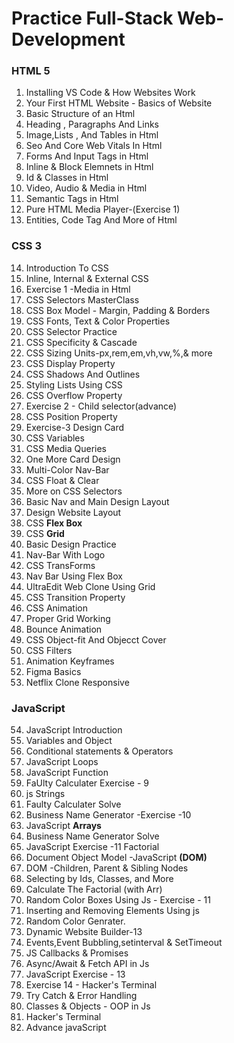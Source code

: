 <h1>Practice Full-Stack Web-Development</h1>

<h3>HTML 5</h3>

1) Installing VS Code & How Websites Work            <br>
2) Your First HTML Website - Basics of Website       <br>
3) Basic Structure of an Html                        <br>
4) Heading , Paragraphs And Links                    <br>
5) Image,Lists , And Tables in Html                  <br>
6) Seo And Core Web Vitals In Html                   <br>
7) Forms And Input Tags in Html                      <br>
8) Inline & Block Elemnets in Html                   <br>
9) Id & Classes in Html                              <br>
10) Video, Audio & Media in Html                     <br>
11) Semantic Tags in Html                            <br>
12) Pure HTML Media Player-(Exercise 1)              <br>
13) Entities, Code Tag And More of Html              <br>

<h3>CSS 3</h3>

14) Introduction To CSS                              <br>
15) Inline, Internal & External CSS                  <br>
16) Exercise 1 -Media in Html                        <br>
17) CSS Selectors MasterClass                        <br>
18) CSS Box Model - Margin, Padding & Borders        <br>
19) CSS Fonts, Text & Color Properties               <br>
20) CSS Selector Practice                            <br>
21) CSS Specificity & Cascade                        <br>
22) CSS Sizing Units-px,rem,em,vh,vw,%,& more        <br> 
23) CSS Display Property                             <br>
24) CSS Shadows And Outlines                         <br>
25) Styling Lists Using CSS                          <br>
26) CSS Overflow Property                            <br>
27) Exercise 2 - Child selector(advance)             <br>
28) CSS Position Property                            <br>
29) Exercise-3 Design Card                           <br>
30) CSS Variables                                    <br>
31) CSS Media Queries                                <br>
32) One More Card Design                             <br>
33) Multi-Color Nav-Bar                              <br>
34) CSS Float & Clear                                <br>
35) More on CSS Selectors                            <br>
36) Basic Nav and Main Design Layout                 <br>
37) Design Website Layout                            <br>
38) CSS <b>Flex Box</b>                              <br>                                      
39) CSS <b>Grid</b>                                  <br>
40) Basic Design Practice                            <br>
41) Nav-Bar With Logo                                <br>
42) CSS TransForms                                   <br>
43) Nav Bar Using Flex Box                           <br>
44) UltraEdit Web Clone Using Grid                   <br>
45) CSS Transition Property                          <br>
46) CSS Animation                                    <br>
47) Proper Grid Working                              <br>
48) Bounce Animation                                 <br>
49) CSS Object-fit And Objecct Cover                 <br>
50) CSS Filters                                      <br>
51) Animation Keyframes                              <br>
52) Figma Basics                                     <br>
53) Netflix Clone Responsive                         <br>

<h3>JavaScript</h3>

54) JavaScript Introduction                          <br>
55) Variables and Object                             <br>
56) Conditional statements & Operators               <br>
57) JavaScript Loops                                 <br>
58) JavaScript Function                              <br>
59) FaUlty Calculater Exercise - 9                   <br>
60) js Strings                                       <br>
61) Faulty Calculater Solve                          <br>
62) Business Name Generator -Exercise -10            <br>
63) JavaScript <b>Arrays</b>                         <br>
64) Business Name Generator Solve                    <br>
65) JavaScript Exercise -11 Factorial                <br>
66) Document Object Model -JavaScript <b>(DOM)</b>   <br>
67) DOM -Children, Parent & Sibling Nodes            <br>
68) Selecting by Ids, Classes, and More              <br>
69) Calculate The Factorial (with Arr)               <br>
70) Random Color Boxes Using Js - Exercise - 11      <br>            
71) Inserting and Removing Elements Using js         <br>
72) Random Color Genrater.                           <br>
73) Dynamic Website Builder-13                       <br>
74) Events,Event Bubbling,setinterval & SetTimeout   <br>
75) JS Callbacks & Promises                          <br>
76) Async/Await & Fetch API in Js                    <br>
77) JavaScript Exercise -  13                        <br>
78) Exercise 14 - Hacker's Terminal                  <br>
79) Try Catch & Error Handling                       <br>
80) Classes & Objects - OOP in Js                    <br>
81) Hacker's Terminal                                <br>
82) Advance javaScript                               <br>
